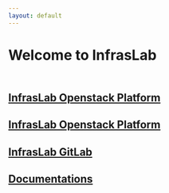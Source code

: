 ```yaml
---
layout: default
---
```


<h1>
    Welcome to <b>InfrasLab</b>
</h1>

<section class="section--center mdl-grid mdl-grid--no-spacing mdl-shadow--2dp">
            <header class="section__play-btn mdl-cell mdl-cell--3-col-desktop mdl-cell--2-col-tablet mdl-cell--4-col-phone mdl-color--teal-100 mdl-color-text--white">
            </header>
            <div class="mdl-card mdl-cell mdl-cell--9-col-desktop mdl-cell--6-col-tablet mdl-cell--4-col-phone">
              <a href="https://35.157.12.75/openstack" rel="noopener noreferrer" target="_blank" class="mdl-card__supporting-text">
                <h2>InfrasLab Openstack Platform</h2>
              </a>
            </div>
          </section>

<h2>
    <a href="https://35.157.12.75/openstack" rel="noopener noreferrer" target="_blank">InfrasLab Openstack Platform</a>
</h2>

<h2>
    <a href="https://35.157.12.75/gitlab" rel="noopener noreferrer" target="_blank">InfrasLab GitLab</a>
</h2>

<!-- <h2>
    <a href="{{site.windows-loc}}"
                   class="{% if page.url contains 'windows' %}menu{% endif %}">Windows</a>
</h2>
<ul>
    {% include listpages.html link='/windows/' %}
</ul>

<h2>
    <a href="{{site.unix-linux-loc}}" class="{% if page.url contains 'unix' %}menu{% endif %}">Unix / Linux</a>
</h2>
<ul>
    {% include listpages.html link='/unix-linux/' %}
</ul> -->

<h2>
    <a href="{{site.documentations}}" class="{% if page.url contains 'documentations' %}menu{% endif %}">Documentations</a>
</h2>
<!-- <ul>
    {% include listpages.html link='/documentations/' %}
</ul> -->

<!-- <h2>
    <a href="{{site.others-loc}}" class="{% if page.url contains 'others' %}menu{% endif %}">Others</a>
</h2>
<ul>
    {% include listpages.html link='/others/' %}
</ul> -->
